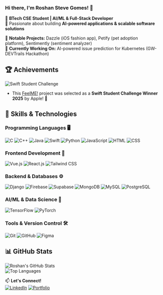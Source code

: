 ### Hi there, I'm Roshan Steve Gomes! 👋



🚀 **BTech CSE Student | AI/ML & Full-Stack Developer**  
🎯 Passionate about building **AI-powered applications & scalable software solutions**  

🔹 **Notable Projects:** Dazzle (iOS fashion app), Petify (pet adoption platform), Sentimently (sentiment analyzer)  
🔹 **Currently Working On:** AI-powered issue prediction for Kubernetes (GW-DEVTrails Hackathon)  

## 🏆 Achievements
![Swift Student Challenge](https://img.shields.io/badge/Swift%20Student%20Challenge%20Winner'25-1C1C1E?style=for-the-badge&logo=swift&logoColor=FC6D26&labelColor=FFFFFF)
- This [FeelME!](https://github.com/roshangomes/FeelME) project was selected as a **Swift Student Challenge Winner 2025** by Apple! 🎉



## 🚀 Skills & Technologies 

###  **Programming Languages**  🖥️  
![C](https://skillicons.dev/icons?i=c)  ![C++](https://skillicons.dev/icons?i=cpp)  ![Java](https://skillicons.dev/icons?i=java)  ![Swift](https://skillicons.dev/icons?i=swift)  ![Python](https://skillicons.dev/icons?i=python)  ![JavaScript](https://skillicons.dev/icons?i=js)  ![HTML](https://skillicons.dev/icons?i=html)  ![CSS](https://skillicons.dev/icons?i=css)  

###  **Frontend Development** 🎨 
![Vue.js](https://skillicons.dev/icons?i=vue)  ![React.js](https://skillicons.dev/icons?i=react)  ![Tailwind CSS](https://skillicons.dev/icons?i=tailwind)  

### **Backend & Databases**  ⚙️ 
![Django](https://skillicons.dev/icons?i=django)  ![Firebase](https://skillicons.dev/icons?i=firebase)  ![Supabase](https://skillicons.dev/icons?i=supabase)  ![MongoDB](https://skillicons.dev/icons?i=mongodb)  ![MySQL](https://skillicons.dev/icons?i=mysql)  ![PostgreSQL](https://skillicons.dev/icons?i=postgresql)  

###  **AI/ML & Data Science** 🤖 
![TensorFlow](https://skillicons.dev/icons?i=tensorflow)  ![PyTorch](https://skillicons.dev/icons?i=pytorch)  

###  **Tools & Version Control**  🛠️
![Git](https://skillicons.dev/icons?i=git)  ![GitHub](https://skillicons.dev/icons?i=github)  ![Figma](https://skillicons.dev/icons?i=figma)  




## 📊 GitHub Stats  
![Roshan's GitHub Stats](https://github-readme-stats.vercel.app/api?username=RoshanGomes&show_icons=true&theme=radical)  
![Top Languages](https://github-readme-stats.vercel.app/api/top-langs/?username=RoshanGomes&layout=compact&theme=radical)  








📫 **Let's Connect!**  
[![LinkedIn](https://skillicons.dev/icons?i=linkedin)](https://www.linkedin.com/in/roshan-gomes/)  [![Portfolio](https://img.shields.io/badge/Portfolio-Website-brightgreen)](https://roshangomes.webflow.io/)  

